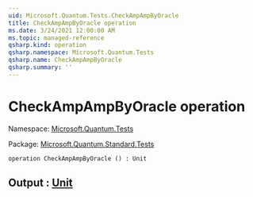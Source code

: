 ```yaml
---
uid: Microsoft.Quantum.Tests.CheckAmpAmpByOracle
title: CheckAmpAmpByOracle operation
ms.date: 3/24/2021 12:00:00 AM
ms.topic: managed-reference
qsharp.kind: operation
qsharp.namespace: Microsoft.Quantum.Tests
qsharp.name: CheckAmpAmpByOracle
qsharp.summary: ''
---
```


# CheckAmpAmpByOracle operation

Namespace: [Microsoft.Quantum.Tests](xref:Microsoft.Quantum.Tests)

Package: [Microsoft.Quantum.Standard.Tests](https://nuget.org/packages/Microsoft.Quantum.Standard.Tests)




```qsharp
operation CheckAmpAmpByOracle () : Unit
```


## Output : [Unit](xref:microsoft.quantum.lang-ref.unit)

